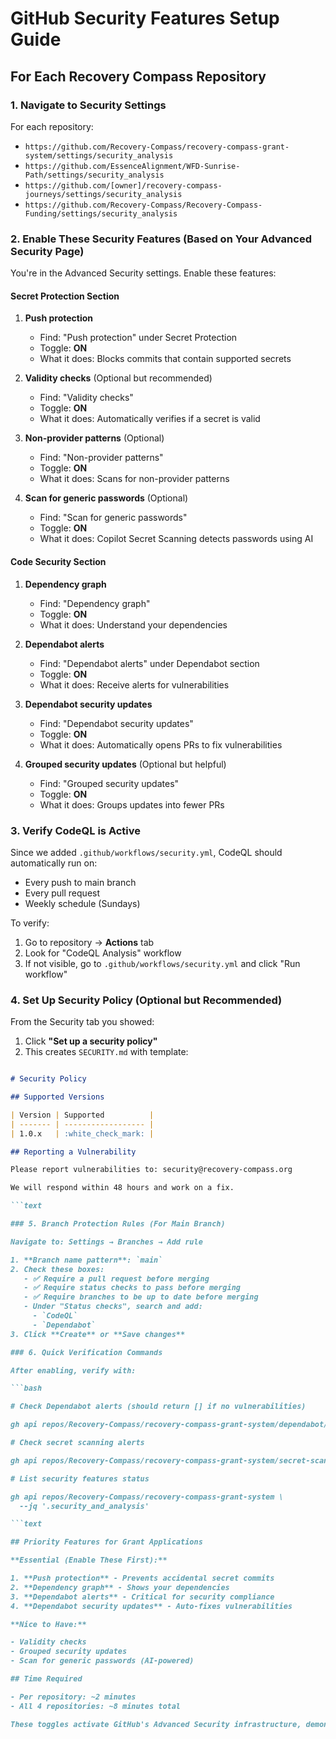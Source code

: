 # GitHub Security Features Setup Guide

## For Each Recovery Compass Repository

### 1. Navigate to Security Settings

For each repository:

- `https://github.com/Recovery-Compass/recovery-compass-grant-system/settings/security_analysis`
- `https://github.com/EssenceAlignment/WFD-Sunrise-Path/settings/security_analysis`
- `https://github.com/[owner]/recovery-compass-journeys/settings/security_analysis`
- `https://github.com/Recovery-Compass/Recovery-Compass-Funding/settings/security_analysis`

### 2. Enable These Security Features (Based on Your Advanced Security Page)

You're in the Advanced Security settings. Enable these features:

#### **Secret Protection Section**

1. **Push protection**
   - Find: "Push protection" under Secret Protection
   - Toggle: **ON**
   - What it does: Blocks commits that contain supported secrets

2. **Validity checks** (Optional but recommended)
   - Find: "Validity checks"
   - Toggle: **ON**
   - What it does: Automatically verifies if a secret is valid

3. **Non-provider patterns** (Optional)
   - Find: "Non-provider patterns"
   - Toggle: **ON**
   - What it does: Scans for non-provider patterns

4. **Scan for generic passwords** (Optional)
   - Find: "Scan for generic passwords"
   - Toggle: **ON**
   - What it does: Copilot Secret Scanning detects passwords using AI

#### **Code Security Section**

1. **Dependency graph**
   - Find: "Dependency graph"
   - Toggle: **ON**
   - What it does: Understand your dependencies

2. **Dependabot alerts**
   - Find: "Dependabot alerts" under Dependabot section
   - Toggle: **ON**
   - What it does: Receive alerts for vulnerabilities

3. **Dependabot security updates**
   - Find: "Dependabot security updates"
   - Toggle: **ON**
   - What it does: Automatically opens PRs to fix vulnerabilities

4. **Grouped security updates** (Optional but helpful)
   - Find: "Grouped security updates"
   - Toggle: **ON**
   - What it does: Groups updates into fewer PRs

### 3. Verify CodeQL is Active

Since we added `.github/workflows/security.yml`, CodeQL should automatically run on:

- Every push to main branch
- Every pull request
- Weekly schedule (Sundays)

To verify:

1. Go to repository → **Actions** tab
2. Look for "CodeQL Analysis" workflow
3. If not visible, go to `.github/workflows/security.yml` and click "Run workflow"

### 4. Set Up Security Policy (Optional but Recommended)

From the Security tab you showed:

1. Click **"Set up a security policy"**
2. This creates `SECURITY.md` with template:

```markdown

# Security Policy

## Supported Versions

| Version | Supported          |
| ------- | ------------------ |
| 1.0.x   | :white_check_mark: |

## Reporting a Vulnerability

Please report vulnerabilities to: security@recovery-compass.org

We will respond within 48 hours and work on a fix.

```text

### 5. Branch Protection Rules (For Main Branch)

Navigate to: Settings → Branches → Add rule

1. **Branch name pattern**: `main`
2. Check these boxes:
   - ✅ Require a pull request before merging
   - ✅ Require status checks to pass before merging
   - ✅ Require branches to be up to date before merging
   - Under "Status checks", search and add:
     - `CodeQL`
     - `Dependabot`
3. Click **Create** or **Save changes**

### 6. Quick Verification Commands

After enabling, verify with:

```bash

# Check Dependabot alerts (should return [] if no vulnerabilities)

gh api repos/Recovery-Compass/recovery-compass-grant-system/dependabot/alerts

# Check secret scanning alerts

gh api repos/Recovery-Compass/recovery-compass-grant-system/secret-scanning/alerts

# List security features status

gh api repos/Recovery-Compass/recovery-compass-grant-system \
  --jq '.security_and_analysis'

```text

## Priority Features for Grant Applications

**Essential (Enable These First):**

1. **Push protection** - Prevents accidental secret commits
2. **Dependency graph** - Shows your dependencies
3. **Dependabot alerts** - Critical for security compliance
4. **Dependabot security updates** - Auto-fixes vulnerabilities

**Nice to Have:**

- Validity checks
- Grouped security updates
- Scan for generic passwords (AI-powered)

## Time Required

- Per repository: ~2 minutes
- All 4 repositories: ~8 minutes total

These toggles activate GitHub's Advanced Security infrastructure, demonstrating to grant reviewers that Recovery Compass uses enterprise-grade security practices.
